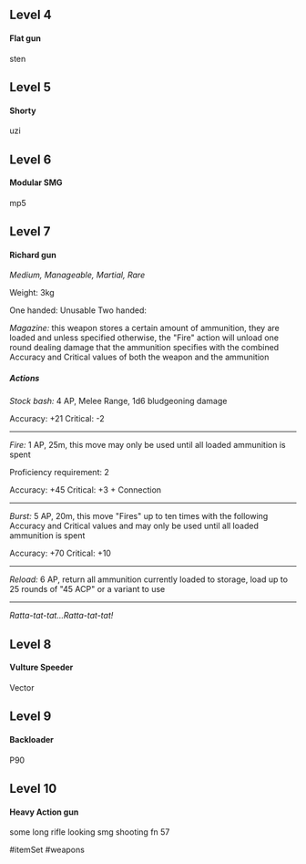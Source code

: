 ## Level 4
#### Flat gun
sten

## Level 5
#### Shorty
uzi

## Level 6
#### Modular SMG
mp5

## Level 7
#### Richard gun
*Medium, Manageable, Martial, Rare*

Weight: 3kg

One handed: Unusable
Two handed:

*Magazine:* this weapon stores a certain amount of ammunition, they are loaded and unless specified otherwise, the "Fire" action will unload one round dealing damage that the ammunition specifies with the combined Accuracy and Critical values of both the weapon and the ammunition
##### Actions

*Stock bash:* 4 AP, Melee Range, 1d6 bludgeoning damage

Accuracy: +21
Critical: -2

---

*Fire:* 1 AP, 25m, this move may only be used until all loaded ammunition is spent

Proficiency requirement: 2

Accuracy: +45
Critical: +3 + Connection

---

*Burst:* 5 AP, 20m, this move "Fires" up to ten times with the following Accuracy and Critical values and may only be used until all loaded ammunition is spent

Accuracy: +70
Critical: +10

---

*Reload:* 6 AP, return all ammunition currently loaded to storage, load up to 25 rounds of "45 ACP" or a variant to use

---
*Ratta-tat-tat...Ratta-tat-tat!*

## Level 8
#### Vulture Speeder
Vector

## Level 9
#### Backloader
P90

## Level 10
#### Heavy Action gun
some long rifle looking smg shooting fn 57

#itemSet #weapons 